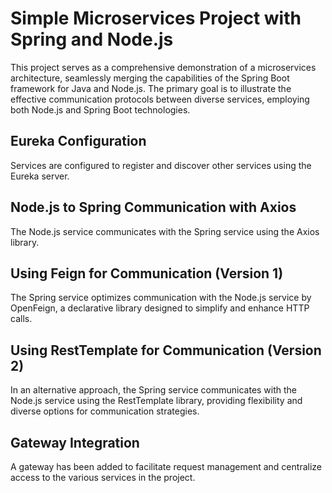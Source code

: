 # Simple Microservices Project with Spring and Node.js

This project serves as a comprehensive demonstration of a microservices architecture, seamlessly merging the capabilities of the Spring Boot framework for Java and Node.js. The primary goal is to illustrate the effective communication protocols between diverse services, employing both Node.js and Spring Boot technologies.

## Eureka Configuration

Services are configured to register and discover other services using the Eureka server.

## Node.js to Spring Communication with Axios

The Node.js service communicates with the Spring service using the Axios library.

## Using Feign for Communication (Version 1)

The Spring service optimizes communication with the Node.js service by OpenFeign, a declarative library designed to simplify and enhance HTTP calls.

## Using RestTemplate for Communication (Version 2)

In an alternative approach, the Spring service communicates with the Node.js service using the RestTemplate library, providing flexibility and diverse options for communication strategies.

## Gateway Integration

A gateway has been added to facilitate request management and centralize access to the various services in the project.

